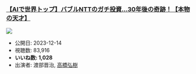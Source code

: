 ### [【AIで世界トップ】バブルNTTのガチ投資…30年後の奇跡！【本物の天才】](https://www.youtube.com/watch?v=7cuCWeYaHEE)
[![](https://img.youtube.com/vi/7cuCWeYaHEE/hqdefault.jpg)](https://www.youtube.com/watch?v=7cuCWeYaHEE)
-   公開日: 2023-12-14
-   視聴数: 83,916
-   **いいね数: 1,028**
-   出演者: 渡部晋治, [高橋弘樹](/rehacq_fan/people/高橋弘樹 "wikilink")

